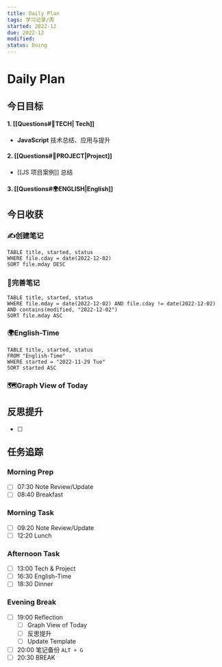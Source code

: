 ```yaml
---
title: Daily Plan
tags: 学习记录/周
started: 2022-12
due: 2022-12
modified: 
status: Doing
---
```

# Daily Plan
## 今日目标
#### 1. [[Questions#🚀TECH| Tech]]
- **JavaScript** 技术总结、应用与提升
#### 2. [[Questions#🚀PROJECT|Project]]
- [[JS 项目案例]] 总结
#### 3. [[Questions#🌍ENGLISH|English]]

## 今日收获
### ✍️创建笔记
```dataview
TABLE title, started, status
WHERE file.cday = date(2022-12-02)
SORT file.mday DESC
```

### 📝完善笔记

```dataview
TABLE title, started, status
WHERE file.mday = date(2022-12-02) AND file.cday != date(2022-12-02) AND contains(modified, "2022-12-02")
SORT file.mday ASC
```
### 🌍English-Time
```dataview
TABLE title, started, status
FROM "English-Time"
WHERE started = "2022-11-29 Tue"
SORT started ASC
```
### 🗺️Graph View of Today

## 反思提升
- [ ] 
## 任务追踪
### Morning Prep
- [ ] 07:30 Note Review/Update
- [ ] 08:40 Breakfast
### Morning Task
- [ ] 09:20 Note Review/Update
- [ ] 12:20 Lunch
### Afternoon Task
- [ ] 13:00 Tech & Project
- [ ] 16:30 English-Time
- [ ] 18:30 Dinner
### Evening Break
- [ ] 19:00 Reflection
	- [ ] Graph View of Today
	- [ ] 反思提升
	- [ ] Update Template 
- [ ] 20:00 笔记备份 `ALT + G`
- [ ] 20:30 BREAK